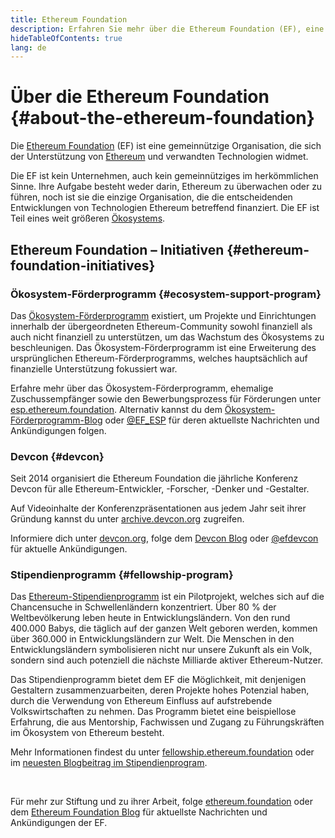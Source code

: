 ```yaml
---
title: Ethereum Foundation
description: Erfahren Sie mehr über die Ethereum Foundation (EF), eine gemeinnützige Organisation, die sich der Förderung von Ethereum und verwandten Technologien widmet.
hideTableOfContents: true
lang: de
---
```


# Über die Ethereum Foundation {#about-the-ethereum-foundation}

<Logo/>

Die [Ethereum Foundation](http://ethereum.foundation/) (EF) ist eine gemeinnützige Organisation, die sich der Unterstützung von [Ethereum](/what-is-ethereum/) und verwandten Technologien widmet.

Die EF ist kein Unternehmen, auch kein gemeinnütziges im herkömmlichen Sinne. Ihre Aufgabe besteht weder darin, Ethereum zu überwachen oder zu führen, noch ist sie die einzige Organisation, die die entscheidenden Entwicklungen von Technologien Ethereum betreffend finanziert. Die EF ist Teil eines weit größeren [Ökosystems](/community/).

## Ethereum Foundation – Initiativen {#ethereum-foundation-initiatives}

### Ökosystem-Förderprogramm {#ecosystem-support-program}

Das [Ökosystem-Förderprogramm](https://esp.ethereum.foundation/) existiert, um Projekte und Einrichtungen innerhalb der übergeordneten Ethereum-Community sowohl finanziell als auch nicht finanziell zu unterstützen, um das Wachstum des Ökosystems zu beschleunigen. Das Ökosystem-Förderprogramm ist eine Erweiterung des ursprünglichen Ethereum-Förderprogramms, welches hauptsächlich auf finanzielle Unterstützung fokussiert war.

Erfahre mehr über das Ökosystem-Förderprogramm, ehemalige Zuschussempfänger sowie den Bewerbungsprozess für Förderungen unter [esp.ethereum.foundation](https://esp.ethereum.foundation/). Alternativ kannst du dem [Ökosystem-Förderprogramm-Blog](https://blog.ethereum.org/category/ecosystem-support-program/) oder [@EF_ESP](https://twitter.com/EF_ESP) für deren aktuellste Nachrichten und Ankündigungen folgen.

### Devcon {#devcon}

Seit 2014 organisiert die Ethereum Foundation die jährliche Konferenz Devcon für alle Ethereum-Entwickler, -Forscher, -Denker und -Gestalter.

Auf Videoinhalte der Konferenzpräsentationen aus jedem Jahr seit ihrer Gründung kannst du unter [archive.devcon.org](https://archive.devcon.org/) zugreifen.

Informiere dich unter [devcon.org](https://devcon.org/), folge dem [Devcon Blog](https://blog.ethereum.org/category/devcon/) oder [@efdevcon](https://twitter.com/EFDevcon) für aktuelle Ankündigungen.

### Stipendienprogramm {#fellowship-program}

Das [ Ethereum-Stipendienprogramm](https://fellowship.ethereum.foundation/) ist ein Pilotprojekt, welches sich auf die Chancensuche in Schwellenländern konzentriert. Über 80 % der Weltbevölkerung leben heute in Entwicklungsländern. Von den rund 400.000 Babys, die täglich auf der ganzen Welt geboren werden, kommen über 360.000 in Entwicklungsländern zur Welt. Die Menschen in den Entwicklungsländern symbolisieren nicht nur unsere Zukunft als ein Volk, sondern sind auch potenziell die nächste Milliarde aktiver Ethereum-Nutzer.

Das Stipendienprogramm bietet dem EF die Möglichkeit, mit denjenigen Gestaltern zusammenzuarbeiten, deren Projekte hohes Potenzial haben, durch die Verwendung von Ethereum Einfluss auf aufstrebende Volkswirtschaften zu nehmen. Das Programm bietet eine beispiellose Erfahrung, die aus Mentorship, Fachwissen und Zugang zu Führungskräften im Ökosystem von Ethereum besteht.

Mehr Informationen findest du unter [fellowship.ethereum.foundation](https://fellowship.ethereum.foundation/) oder im [neuesten Blogbeitrag im Stipendienprogram](https://blog.ethereum.org/2021/05/07/ethereum-for-the-next-billion/).

<br/>

Für mehr zur Stiftung und zu ihrer Arbeit, folge [ethereum.foundation](http://ethereum.foundation/) oder dem [Ethereum Foundation Blog](https://blog.ethereum.org/) für aktuellste Nachrichten und Ankündigungen der EF.
